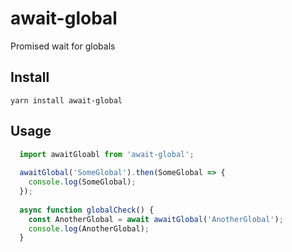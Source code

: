 # await-global
Promised wait for globals

## Install
`yarn install await-global`

## Usage
```javascript
  import awaitGloabl from 'await-global';
  
  awaitGlobal('SomeGlobal').then(SomeGlobal => {
    console.log(SomeGlobal);
  });
  
  async function globalCheck() {
    const AnotherGlobal = await awaitGlobal('AnotherGlobal');
    console.log(AnotherGlobal);
  }
```
